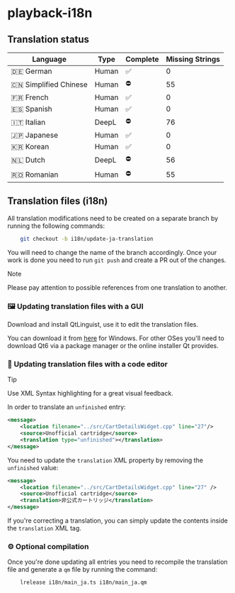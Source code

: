 # playback-i18n

## Translation status

| Language               | Type          | Complete    | Missing Strings  |
| ---------------------- | ------------- | --------    | ---------------  |
| 🇩🇪 German              | Human         | ✅          | 0                |
| 🇨🇳 Simplified Chinese  | Human         | ⛔          | 55               |
| 🇫🇷 French              | Human         | ✅          | 0                |
| 🇪🇸 Spanish             | Human         | ✅          | 0                |
| 🇮🇹 Italian             | DeepL         | ⛔          | 76               |
| 🇯🇵 Japanese            | Human         | ✅          | 0                |
| 🇰🇷 Korean              | Human         | ✅          | 0                |
| 🇳🇱 Dutch               | DeepL         | ⛔          | 56               |
| 🇷🇴 Romanian            | Human         | ⛔          | 55               |

## Translation files (i18n)

All translation modifications need to be created on a separate branch by running the following commands:

```Bash
    git checkout -b i18n/update-ja-translation
```


You will need to change the name of the branch accordingly. Once your work is done you need to run `git push` and create a PR out of the changes.

> [!NOTE]
> Please pay attention to possible references from one translation to another.


### 🖼️ Updating translation files with a GUI

Download and install QtLinguist, use it to edit the translation files.

You can download it from [here](https://download.qt.io/linguist_releases/) for Windows. For other OSes you'll need to download Qt6 via a package manager or the online installer Qt provides.


### 📝 Updating translation files with a code editor

> [!Tip]
> Use XML Syntax highlighting for a great visual feedback.

In order to translate an `unfinished` entry:

```XML
<message>
    <location filename="../src/CartDetailsWidget.cpp" line="27"/>
    <source>Unofficial cartridge</source>
    <translation type="unfinished"></translation>
</message>
```

You need to update the `translation` XML property by removing the `unfinished` value: 

```XML
<message>
    <location filename="../src/CartDetailsWidget.cpp" line="27" />
    <source>Unofficial cartridge</source>
    <translation>非公式カートリッジ</translation>
</message>
```

If you're correcting a translation, you can simply update the contents inside the `translation` XML tag.


### ⚙️ Optional compilation

Once you're done updating all entries you need to recompile the translation file and generate a `qm` file by running the command:

```Bash
    lrelease i18n/main_ja.ts i18n/main_ja.qm
```
